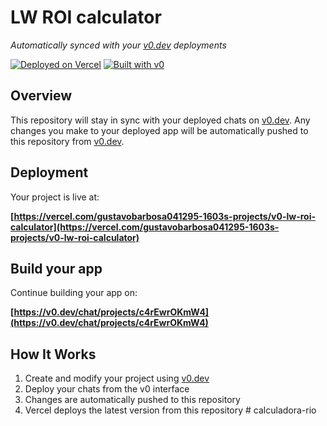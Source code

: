 # LW ROI calculator

*Automatically synced with your [v0.dev](https://v0.dev) deployments*

[![Deployed on Vercel](https://img.shields.io/badge/Deployed%20on-Vercel-black?style=for-the-badge&logo=vercel)](https://vercel.com/gustavobarbosa041295-1603s-projects/v0-lw-roi-calculator)
[![Built with v0](https://img.shields.io/badge/Built%20with-v0.dev-black?style=for-the-badge)](https://v0.dev/chat/projects/c4rEwrOKmW4)

## Overview

This repository will stay in sync with your deployed chats on [v0.dev](https://v0.dev).
Any changes you make to your deployed app will be automatically pushed to this repository from [v0.dev](https://v0.dev).

## Deployment

Your project is live at:

**[https://vercel.com/gustavobarbosa041295-1603s-projects/v0-lw-roi-calculator](https://vercel.com/gustavobarbosa041295-1603s-projects/v0-lw-roi-calculator)**

## Build your app

Continue building your app on:

**[https://v0.dev/chat/projects/c4rEwrOKmW4](https://v0.dev/chat/projects/c4rEwrOKmW4)**

## How It Works

1. Create and modify your project using [v0.dev](https://v0.dev)
2. Deploy your chats from the v0 interface
3. Changes are automatically pushed to this repository
4. Vercel deploys the latest version from this repository
#   c a l c u l a d o r a - r i o  
 